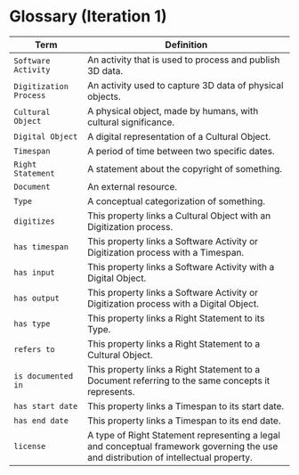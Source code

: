 # Glossary (Iteration 1)
| Term | Definition |
| ---- | ---------- |
| `Software Activity` | An activity that is used to process and publish 3D data. |
| `Digitization Process` | An activity used to capture 3D data of physical objects. |
| `Cultural Object` | A physical object, made by humans, with cultural significance. |
| `Digital Object` | A digital representation of a Cultural Object. |
| `Timespan` | A period of time between two specific dates. |
| `Right Statement` | A statement about the copyright of something. |
| `Document` | An external resource. |
| `Type` | A conceptual categorization of something. |
| `digitizes` | This property links a Cultural Object with an Digitization process. |
| `has timespan` | This property links a Software Activity or Digitization process with a Timespan. |
| `has input` | This property links a Software Activity with a Digital Object. |
| `has output` | This property links a Software Activity or Digitization process with a Digital Object. |
| `has type` | This property links a Right Statement to its Type. |
| `refers to` | This property links a Right Statement to a Cultural Object. |
| `is documented in` | This property links a Right Statement to a Document referring to the same concepts it represents. |
| `has start date` | This property links a Timespan to its start date. |
| `has end date` | This property links a Timespan to its end date. |
| `license` | A type of Right Statement representing a legal and conceptual framework governing the use and distribution of intellectual property. |
